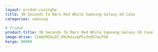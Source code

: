 ```yaml
---
layout: produk-casinghp
title: 30 Seconds To Mars Red White Samsung Galaxy S9 Case
categories: samsung

# Produk
product-title: 30 Seconds To Mars Red White Samsung Galaxy S9 Case
image-drive: 11WqFNSbLDZ_M4JkezuqPFvZnQS7wuTG0
harga: 90000
---
```

